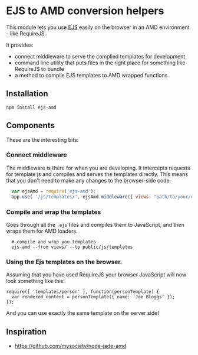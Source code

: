# EJS to AMD conversion helpers

This module lets you use [EJS](http://github.com/visionmedia/ejs) easily on the browser in an AMD environment - like RequireJS.

It provides:

  * connect middleware to serve the complied templates for development
  * command line utility that puts files in the right place for something like RequireJS to bundle
  * a method to compile EJS templates to AMD wrapped functions


## Installation

    npm install ejs-amd


## Components

These are the interesting bits:

### Connect middleware

The middleware is there for when you are developing. It intercepts requests for template js and compiles and serves the templates directly. This means that you don't need to make any changes to the browser-side code.

```javascript
  var ejsAmd = require('ejs-amd');
  app.use( '/js/templates/', ejsAmd.middleware({ views: "path/to/your/ejs" }) );
``` 

### Compile and wrap the templates

Goes through all the `.ejs` files and compiles them to JavaScript, and then wraps them for AMD loaders.

```
  # compile and wrap you templates
  ejs-amd --from views/ --to public/js/templates
```

### Using the Ejs templates on the browser.

Assuming that you have used RequireJS your browser JavaScript will now look something like this:

    require([ 'templates/person' ], function(personTemplate) {
      var rendered_content = personTemplate({ name: 'Joe Bloggs' });
    });

And you can use exactly the same template on the server side!


## Inspiration

 * https://github.com/mysociety/node-jade-amd
